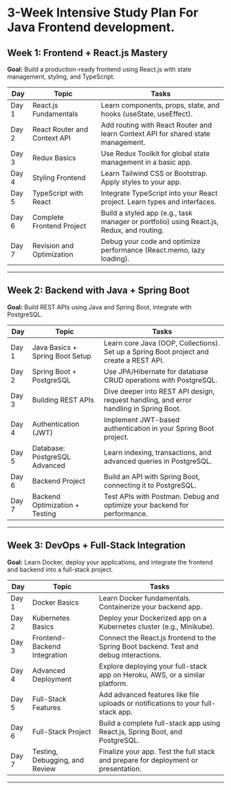 # 3-Week Intensive Study Plan For Java Frontend development.

## Week 1: Frontend + React.js Mastery  
**Goal:** Build a production-ready frontend using React.js with state management, styling, and TypeScript.

| Day   | Topic                           | Tasks                                                                                       |
|-------|---------------------------------|--------------------------------------------------------------------------------------------|
| Day 1 | React.js Fundamentals           | Learn components, props, state, and hooks (useState, useEffect).                           |
| Day 2 | React Router and Context API    | Add routing with React Router and learn Context API for shared state management.           |
| Day 3 | Redux Basics                    | Use Redux Toolkit for global state management in a basic app.                              |
| Day 4 | Styling Frontend                | Learn Tailwind CSS or Bootstrap. Apply styles to your app.                                 |
| Day 5 | TypeScript with React           | Integrate TypeScript into your React project. Learn types and interfaces.                  |
| Day 6 | Complete Frontend Project       | Build a styled app (e.g., task manager or portfolio) using React.js, Redux, and routing.   |
| Day 7 | Revision and Optimization       | Debug your code and optimize performance (React.memo, lazy loading).                       |

---

## Week 2: Backend with Java + Spring Boot  
**Goal:** Build REST APIs using Java and Spring Boot, integrate with PostgreSQL.

| Day   | Topic                           | Tasks                                                                                       |
|-------|---------------------------------|--------------------------------------------------------------------------------------------|
| Day 1 | Java Basics + Spring Boot Setup | Learn core Java (OOP, Collections). Set up a Spring Boot project and create a REST API.    |
| Day 2 | Spring Boot + PostgreSQL        | Use JPA/Hibernate for database CRUD operations with PostgreSQL.                            |
| Day 3 | Building REST APIs              | Dive deeper into REST API design, request handling, and error handling in Spring Boot.     |
| Day 4 | Authentication (JWT)            | Implement JWT-based authentication in your Spring Boot project.                            |
| Day 5 | Database: PostgreSQL Advanced   | Learn indexing, transactions, and advanced queries in PostgreSQL.                          |
| Day 6 | Backend Project                 | Build an API with Spring Boot, connecting it to PostgreSQL.                                |
| Day 7 | Backend Optimization + Testing  | Test APIs with Postman. Debug and optimize your backend for performance.                   |

---

## Week 3: DevOps + Full-Stack Integration  
**Goal:** Learn Docker, deploy your applications, and integrate the frontend and backend into a full-stack project.

| Day   | Topic                           | Tasks                                                                                       |
|-------|---------------------------------|--------------------------------------------------------------------------------------------|
| Day 1 | Docker Basics                   | Learn Docker fundamentals. Containerize your backend app.                                  |
| Day 2 | Kubernetes Basics               | Deploy your Dockerized app on a Kubernetes cluster (e.g., Minikube).                       |
| Day 3 | Frontend-Backend Integration    | Connect the React.js frontend to the Spring Boot backend. Test and debug interactions.     |
| Day 4 | Advanced Deployment             | Explore deploying your full-stack app on Heroku, AWS, or a similar platform.               |
| Day 5 | Full-Stack Features             | Add advanced features like file uploads or notifications to your full-stack app.           |
| Day 6 | Full-Stack Project              | Build a complete full-stack app using React.js, Spring Boot, and PostgreSQL.               |
| Day 7 | Testing, Debugging, and Review  | Finalize your app. Test the full stack and prepare for deployment or presentation.          |

---
